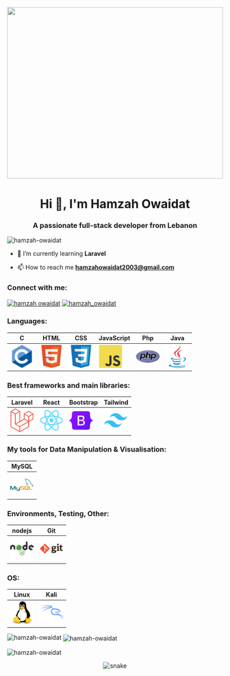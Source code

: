 <img src="https://user-images.githubusercontent.com/74038190/213910845-af37a709-8995-40d6-be59-724526e3c3d7.gif" alt="" srcset="" width="100%" height="400">
<h1 align="center">Hi 👋, I'm Hamzah Owaidat</h1>
<h3 align="center">A passionate full-stack developer from Lebanon</h3>

<p align="left"> <img src="https://komarev.com/ghpvc/?username=hamzah-owaidat&label=Profile%20views&color=0e75b6&style=flat" alt="hamzah-owaidat" /> </p>

- 🌱 I’m currently learning **Laravel**

- 📫 How to reach me **hamzahowaidat2003@gmail.com**

<h3 align="left">Connect with me:</h3>
<p align="left">
<a href="https://linkedin.com/in/hamzah owaidat" target="blank"><img align="center" src="https://raw.githubusercontent.com/rahuldkjain/github-profile-readme-generator/master/src/images/icons/Social/linked-in-alt.svg" alt="hamzah owaidat" height="30" width="40" /></a>
<a href="https://instagram.com/hamzah_owaidat" target="blank"><img align="center" src="https://raw.githubusercontent.com/rahuldkjain/github-profile-readme-generator/master/src/images/icons/Social/instagram.svg" alt="hamzah_owaidat" height="30" width="40" /></a>
</p>

### Languages:
| C | HTML | CSS | JavaScript | Php | Java | 
|----------|----------|----------|----------|----------|----------|
|  <img src="https://github.com/devicons/devicon/blob/master/icons/c/c-original.svg?short_path=d0841f2" title="C"  alt="C" width="55" height="55"/>|  <img src="https://github.com/devicons/devicon/blob/master/icons/html5/html5-original.svg" title="HTML"  alt="HTML" width="55" height="55"/>|  <img src="https://github.com/devicons/devicon/blob/master/icons/css3/css3-original.svg" title="CSS" alt="CSS" width="55" height="55"/>|  <img src="https://github.com/devicons/devicon/blob/master/icons/javascript/javascript-original.svg" title="JS" width="55" height="55"/>|  <img src="https://github.com/devicons/devicon/blob/master/icons/php/php-original.svg" title="PHP" alt="PHP" width="55" height="55"/>| <img src="https://github.com/devicons/devicon/blob/master/icons/java/java-original.svg" title="PHP" alt="PHP" width="55" height="55"/>|

  

### Best frameworks and main libraries:

| Laravel | React | Bootstrap | Tailwind |
|----------|----------|----------|----------|
|  <img src="https://github.com/devicons/devicon/blob/master/icons/laravel/laravel-original.svg" title="Laravel"  alt="Laravel" width="55" height="55"/>|  <img src="https://github.com/devicons/devicon/blob/master/icons/react/react-original.svg" title="React"  alt="React" width="55" height="55"/>|  <img src="https://github.com/devicons/devicon/blob/master/icons/bootstrap/bootstrap-original.svg" title="Bootstrap"  alt="Bootstrap" width="55" height="55"/>|  <img src="https://github.com/devicons/devicon/blob/master/icons/tailwindcss/tailwindcss-original.svg" title="Tailwind"  alt="Tailwind" width="55" height="55"/>|



### My tools for Data Manipulation & Visualisation:

| MySQL |
|----------|
|<img src="https://github.com/devicons/devicon/blob/master/icons/mysql/mysql-original-wordmark.svg" title="MySQL" alt="MySQL" width="55" height="55"/>|

  
### Environments, Testing, Other:

| nodejs | Git |
|----------|----------|
|<img src="https://github.com/devicons/devicon/blob/master/icons/nodejs/nodejs-original-wordmark.svg" title="nodejs" alt="NodeJS" width="55" height="55"/>|<img src="https://github.com/devicons/devicon/blob/master/icons/git/git-original-wordmark.svg" title="Git" alt="Git" width="55" height="55"/>|


### OS:

| Linux | Kali |
|----------|----------|
| <img src="https://github.com/devicons/devicon/blob/master/icons/linux/linux-original.svg" title="Linux" alt="Linux" width="55" height="55"/> | <img src="https://github.com/canaleal/devicon/blob/new-icon-kali-linux/icons/kalilinux/kalilinux-original-wordmark.svg" title="Linux" alt="Linux" width="55" height="55"/> |

<p style="background-color: black;"><img align="left" src="https://github-readme-stats.vercel.app/api/top-langs?username=hamzah-owaidat&show_icons=true&locale=en&layout=compact" alt="hamzah-owaidat" /></p>

<p>&nbsp;<img align="center" src="https://github-readme-stats.vercel.app/api?username=hamzah-owaidat&show_icons=true&locale=en" alt="hamzah-owaidat" /></p>

<p><img align="center" src="https://github-readme-streak-stats.herokuapp.com/?user=hamzah-owaidat&" alt="hamzah-owaidat" /></p>

<p align="center">
 <img width="1000" src="https://raw.githubusercontent.com/sammorozov/sammorozov/8e3bbfaa2aedf288c3fddd98de1b7e515733a0a2/assets/github-snake.svg" alt="snake"/>
</p>
